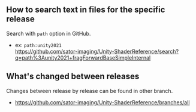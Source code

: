 ## How to search text in files for the specific release

Search with `path` option in GitHub.

- ex: `path:unity2021`  
  https://github.com/sator-imaging/Unity-ShaderReference/search?q=path%3Aunity2021+fragForwardBaseSimpleInternal



## What's changed between releases

Changes between release by release can be found in other branch.
- https://github.com/sator-imaging/Unity-ShaderReference/branches/all
